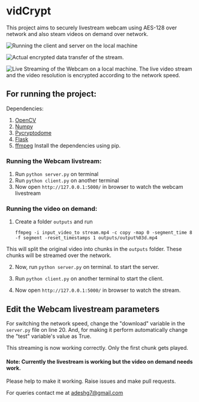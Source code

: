 # vidCrypt
This project aims to securely livestream webcam using AES-128 over network and also steam videos on demand over network.

![Running the client and server on the local machine](https://drive.google.com/uc?export=view&id=1dEfF_6cpf_-7jTcPyKdn5WRKLvEtsnQM)


![Actual encrypted data transfer of the stream.](https://drive.google.com/uc?export=view&id=145Zu_LapIj6DFEOEhiyei_ASFUrNIf4v)


![Live Streaming of the Webcam on a local machine. The live video stream and the video resolution is encrypted according to the network speed.](https://drive.google.com/uc?export=view&id=1Xol_5yKqo-pETdkYpgtD7zKHIEfVX2oU)


## For running the project:
Dependencies:
1. [OpenCV](https://www.pyimagesearch.com/2018/09/19/pip-install-opencv/)
2. [Numpy](http://www.numpy.org/)
3. [Pycryptodome](https://pycryptodome.readthedocs.io/)
4. [Flask](http://flask.pocoo.org/)
5. [ffmpeg](https://www.ffmpeg.org/)
Install the dependencies using pip.

### Running the Webcam livstream:
1. Run ```python server.py``` on terminal
2. Run ```python client.py``` on another terminal
3. Now open ```http://127.0.0.1:5000/``` in browser to watch the webcam livestream

### Running the video on demand:
1. Create a folder ```outputs``` and run 

   ```ffmpeg -i input_video_to stream.mp4 -c copy -map 0 -segment_time 8 -f segment -reset_timestamps 1 outputs/output%03d.mp4```

This will split the original video into chunks in the ```outputs``` folder. These chunks will be streamed over the network.

2. Now, run ```python server.py``` on terminal. to start the server.

3. Run ```python client.py``` on another terminal to start the client.

4. Now open ```http://127.0.0.1:5000/``` in browser to watch the stream.

## Edit the Webcam livestream parameters
For switching the network speed, change the "download" variable in the ```server.py``` file on line 20. And, for making it perform automatically change the "test" variable's value as True.

This streaming is now working correctly. Only the first chunk gets played. 

#### Note: Currently the livestream is working but the video on demand needs work.

Please help to make it working. Raise issues and make pull requests.

For queries contact me at adeshg7@gmail.com
 
